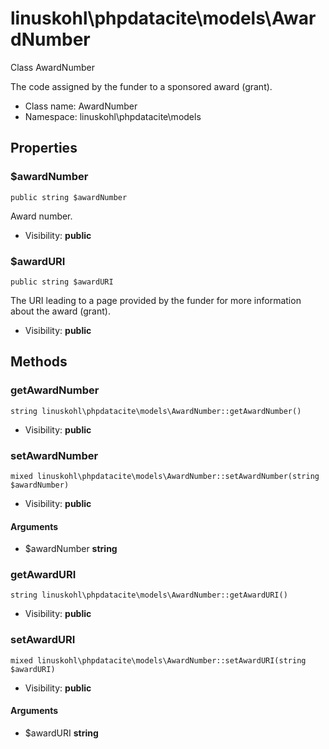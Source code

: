 linuskohl\phpdatacite\models\AwardNumber
===============

Class AwardNumber

The code assigned by the funder to a sponsored award (grant).


* Class name: AwardNumber
* Namespace: linuskohl\phpdatacite\models





Properties
----------


### $awardNumber

    public string $awardNumber

Award number.



* Visibility: **public**


### $awardURI

    public string $awardURI

The URI leading to a page provided by the funder for more information about the award (grant).



* Visibility: **public**


Methods
-------


### getAwardNumber

    string linuskohl\phpdatacite\models\AwardNumber::getAwardNumber()





* Visibility: **public**




### setAwardNumber

    mixed linuskohl\phpdatacite\models\AwardNumber::setAwardNumber(string $awardNumber)





* Visibility: **public**


#### Arguments
* $awardNumber **string**



### getAwardURI

    string linuskohl\phpdatacite\models\AwardNumber::getAwardURI()





* Visibility: **public**




### setAwardURI

    mixed linuskohl\phpdatacite\models\AwardNumber::setAwardURI(string $awardURI)





* Visibility: **public**


#### Arguments
* $awardURI **string**



